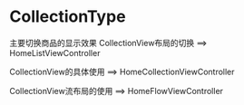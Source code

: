 # CollectionType
主要切换商品的显示效果
CollectionView布局的切换 ==> HomeListViewController

CollectionView的具体使用  ==> HomeCollectionViewController

CollectionView流布局的使用 ==> HomeFlowViewController

